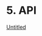 # 5. API

[Untitled](5%20API%204ee9213f2fa24ac4ba65e3e1233ebedf/Untitled%20Database%20272aa2627e35481a8b3255f0faa4db16.csv)